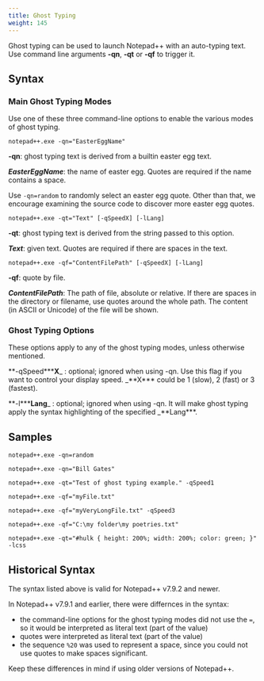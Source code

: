 ```yaml
---
title: Ghost Typing
weight: 145
---
```


Ghost typing can be used to launch Notepad++ with an auto-typing text. Use command line arguments **-qn**, **-qt** or **-qf** to trigger it.

## Syntax

### Main Ghost Typing Modes

Use one of these three command-line options to enable the various modes of ghost typing.

`notepad++.exe -qn="EasterEggName"`

**-qn**: ghost typing text is derived from a builtin easter egg text.

**_EasterEggName_**: the name of easter egg. Quotes are required if the name contains a space.

Use `-qn=random` to randomly select an easter egg quote. Other than that, we encourage examining
the source code to discover more easter egg quotes.

`notepad++.exe -qt="Text" [-qSpeedX] [-lLang]`

**-qt**: ghost typing text is derived from the string passed to this option.

**_Text_**: given text. Quotes are required if there are spaces in the text.

`notepad++.exe -qf="ContentFilePath" [-qSpeedX] [-lLang]`

**-qf**: quote by file.

**_ContentFilePath_**: The path of file, absolute or relative. If there are spaces in the directory or filename, use quotes around the whole path. The content (in ASCII or Unicode) of the file will be shown.

### Ghost Typing Options

These options apply to any of the ghost typing modes, unless otherwise mentioned.

**-qSpeed\*\*\***X**_ : optional; ignored when using -qn. Use this flag if you want to control your display speed. _**X\*\*\* could be 1 (slow), 2 (fast) or 3 (fastest).

**-l\*\*\***Lang**_ : optional; ignored when using -qn. It will make ghost typing apply the syntax highlighting of the specified _**Lang\*\*\*.

## Samples

`notepad++.exe -qn=random`

`notepad++.exe -qn="Bill Gates"`

`notepad++.exe -qt="Test of ghost typing example." -qSpeed1`

`notepad++.exe -qf="myFile.txt"`

`notepad++.exe -qf="myVeryLongFile.txt" -qSpeed3`

`notepad++.exe -qf="C:\my folder\my poetries.txt"`

`notepad++.exe -qt="#hulk { height: 200%; width: 200%; color: green; }" -lcss`

## Historical Syntax

The syntax listed above is valid for Notepad++ v7.9.2 and newer.

In Notepad++ v7.9.1 and earlier, there were differnces in the syntax:

- the command-line options for the ghost typing modes did not use the `=`,
  so it would be interpreted as literal text (part of the value)
- quotes were interpreted as literal text (part of the value)
- the sequence `%20` was used to represent a space, since you could not
  use quotes to make spaces significant.

Keep these differences in mind if using older versions of Notepad++.
